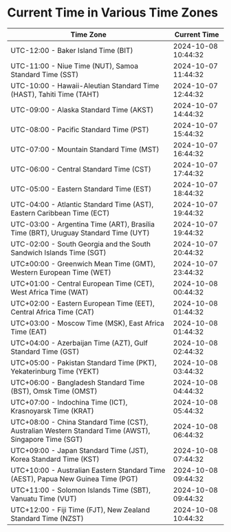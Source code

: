 # Current Time in Various Time Zones

| Time Zone | Current Time |
|-----------|--------------|
| UTC-12:00 - Baker Island Time (BIT) | 2024-10-08 10:44:32 |
| UTC-11:00 - Niue Time (NUT), Samoa Standard Time (SST) | 2024-10-07 11:44:32 |
| UTC-10:00 - Hawaii-Aleutian Standard Time (HAST), Tahiti Time (TAHT) | 2024-10-07 12:44:32 |
| UTC-09:00 - Alaska Standard Time (AKST) | 2024-10-07 14:44:32 |
| UTC-08:00 - Pacific Standard Time (PST) | 2024-10-07 15:44:32 |
| UTC-07:00 - Mountain Standard Time (MST) | 2024-10-07 16:44:32 |
| UTC-06:00 - Central Standard Time (CST) | 2024-10-07 17:44:32 |
| UTC-05:00 - Eastern Standard Time (EST) | 2024-10-07 18:44:32 |
| UTC-04:00 - Atlantic Standard Time (AST), Eastern Caribbean Time (ECT) | 2024-10-07 19:44:32 |
| UTC-03:00 - Argentina Time (ART), Brasília Time (BRT), Uruguay Standard Time (UYT) | 2024-10-07 19:44:32 |
| UTC-02:00 - South Georgia and the South Sandwich Islands Time (SGT) | 2024-10-07 20:44:32 |
| UTC±00:00 - Greenwich Mean Time (GMT), Western European Time (WET) | 2024-10-07 23:44:32 |
| UTC+01:00 - Central European Time (CET), West Africa Time (WAT) | 2024-10-08 00:44:32 |
| UTC+02:00 - Eastern European Time (EET), Central Africa Time (CAT) | 2024-10-08 01:44:32 |
| UTC+03:00 - Moscow Time (MSK), East Africa Time (EAT) | 2024-10-08 01:44:32 |
| UTC+04:00 - Azerbaijan Time (AZT), Gulf Standard Time (GST) | 2024-10-08 02:44:32 |
| UTC+05:00 - Pakistan Standard Time (PKT), Yekaterinburg Time (YEKT) | 2024-10-08 03:44:32 |
| UTC+06:00 - Bangladesh Standard Time (BST), Omsk Time (OMST) | 2024-10-08 04:44:32 |
| UTC+07:00 - Indochina Time (ICT), Krasnoyarsk Time (KRAT) | 2024-10-08 05:44:32 |
| UTC+08:00 - China Standard Time (CST), Australian Western Standard Time (AWST), Singapore Time (SGT) | 2024-10-08 06:44:32 |
| UTC+09:00 - Japan Standard Time (JST), Korea Standard Time (KST) | 2024-10-08 07:44:32 |
| UTC+10:00 - Australian Eastern Standard Time (AEST), Papua New Guinea Time (PGT) | 2024-10-08 09:44:32 |
| UTC+11:00 - Solomon Islands Time (SBT), Vanuatu Time (VUT) | 2024-10-08 09:44:32 |
| UTC+12:00 - Fiji Time (FJT), New Zealand Standard Time (NZST) | 2024-10-08 10:44:32 |
